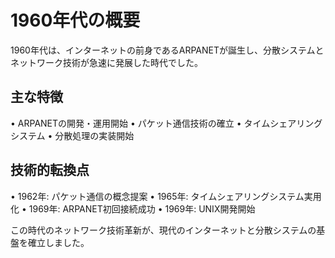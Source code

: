 # 1960年代の概要

1960年代は、インターネットの前身であるARPANETが誕生し、分散システムとネットワーク技術が急速に発展した時代でした。

## 主な特徴

• ARPANETの開発・運用開始
• パケット通信技術の確立
• タイムシェアリングシステム
• 分散処理の実装開始

## 技術的転換点

• 1962年: パケット通信の概念提案
• 1965年: タイムシェアリングシステム実用化
• 1969年: ARPANET初回接続成功
• 1969年: UNIX開発開始

この時代のネットワーク技術革新が、現代のインターネットと分散システムの基盤を確立しました。 